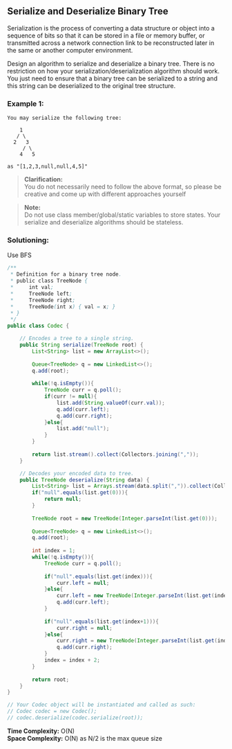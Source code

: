 ## Serialize and Deserialize Binary Tree

Serialization is the process of converting a data structure or object into a sequence of bits so that it can be stored in a file or memory buffer, or transmitted across a network connection link to be reconstructed later in the same or another computer environment.

Design an algorithm to serialize and deserialize a binary tree. There is no restriction on how your serialization/deserialization algorithm should work. You just need to ensure that a binary tree can be serialized to a string and this string can be deserialized to the original tree structure.

### Example 1:
```
You may serialize the following tree:

    1
   / \
  2   3
     / \
    4   5

as "[1,2,3,null,null,4,5]"
```


> **Clarification:**  
> You do not necessarily need to follow the above format, so please be creative and come up with different approaches yourself  

> **Note:**  
> Do not use class member/global/static variables to store states. Your serialize and deserialize algorithms should be stateless.


 ### Solutioning:
Use BFS

```java
/**
 * Definition for a binary tree node.
 * public class TreeNode {
 *     int val;
 *     TreeNode left;
 *     TreeNode right;
 *     TreeNode(int x) { val = x; }
 * }
 */
public class Codec {

    // Encodes a tree to a single string.
    public String serialize(TreeNode root) {
        List<String> list = new ArrayList<>();
        
        Queue<TreeNode> q = new LinkedList<>();
        q.add(root);
        
        while(!q.isEmpty()){
            TreeNode curr = q.poll();
            if(curr != null){
                list.add(String.valueOf(curr.val));
                q.add(curr.left);
                q.add(curr.right);
            }else{
                list.add("null");
            }
        }
        
        return list.stream().collect(Collectors.joining(","));
    }

    // Decodes your encoded data to tree.
    public TreeNode deserialize(String data) {
        List<String> list = Arrays.stream(data.split(",")).collect(Collectors.toList());
        if("null".equals(list.get(0))){
            return null;
        }
        
        TreeNode root = new TreeNode(Integer.parseInt(list.get(0)));
        
        Queue<TreeNode> q = new LinkedList<>();
        q.add(root);
        
        int index = 1;
        while(!q.isEmpty()){
            TreeNode curr = q.poll();
            
            if("null".equals(list.get(index))){
                curr.left = null;
            }else{
                curr.left = new TreeNode(Integer.parseInt(list.get(index)));
                q.add(curr.left);
            }
            
            if("null".equals(list.get(index+1))){
                curr.right = null;
            }else{
                curr.right = new TreeNode(Integer.parseInt(list.get(index+1)));
                q.add(curr.right);
            }
            index = index + 2;
        }
        
        return root;
    }
}

// Your Codec object will be instantiated and called as such:
// Codec codec = new Codec();
// codec.deserialize(codec.serialize(root));
```  
**Time Complexity:** O(N)   
**Space Complexity:** O(N) as N/2 is the max queue size

